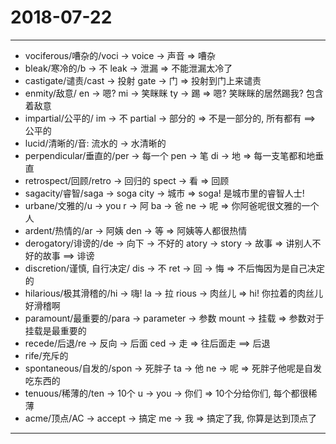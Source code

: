 # 2018-07-22

---

- vociferous/嘈杂的/voci -> voice -> 声音 => 嘈杂
- bleak/寒冷的/b -> 不 leak -> 泄漏 => 不能泄漏太冷了
- castigate/谴责/cast -> 投射 gate -> 门 => 投射到门上来谴责
- enmity/敌意/ en -> 嗯? mi -> 笑眯眯 ty -> 踢 => 嗯? 笑眯眯的居然踢我? 包含着敌意
- impartial/公平的/ im -> 不 partial -> 部分的 => 不是一部分的, 所有都有 ==> 公平的
- lucid/清晰的/音: 流水的 -> 水清晰的
- perpendicular/垂直的/per -> 每一个 pen -> 笔 di -> 地 => 每一支笔都和地垂直
- retrospect/回顾/retro -> 回归的 spect -> 看 => 回顾
- sagacity/睿智/saga -> soga city -> 城市 => soga! 是城市里的睿智人士!
- urbane/文雅的/u -> you r -> 阿 ba -> 爸 ne -> 呢 => 你阿爸呢很文雅的一个人
- ardent/热情的/ar -> 阿姨 den -> 等 => 阿姨等人都很热情
- derogatory/诽谤的/de -> 向下 -> 不好的 atory -> story -> 故事 => 讲别人不好的故事 ==> 诽谤
- discretion/谨慎, 自行决定/ dis -> 不 ret -> 回 -> 悔 => 不后悔因为是自己决定的
- hilarious/极其滑稽的/hi -> 嗨! la -> 拉 rious -> 肉丝儿 => hi! 你拉着的肉丝儿好滑稽啊
- paramount/最重要的/para -> parameter -> 参数 mount -> 挂载 => 参数对于挂载是最重要的
- recede/后退/re -> 反向 -> 后面 ced -> 走 => 往后面走 ==> 后退
- rife/充斥的
- spontaneous/自发的/spon -> 死胖子 ta -> 他 ne -> 呢 => 死胖子他呢是自发吃东西的
- tenuous/稀薄的/ten -> 10个 u -> you -> 你们 => 10个分给你们, 每个都很稀薄
- acme/顶点/AC -> accept -> 搞定 me -> 我 => 搞定了我, 你算是达到顶点了

---
